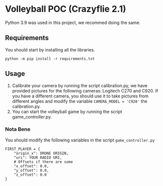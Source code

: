 # Volleyball POC (Crazyflie 2.1)

Python 3.9 was used in this project, we recommed doing the same.

## Requirements
You should start by installing all the libraries.

```
python -m pip install -r requirements.txt
```

## Usage

1. Calibrate your camera by running the script calibration.py, we have provided pictures for the following cameras: Logitech C270 and C920. If you have a different camera, you should use it to take pictures from different angles and modify the variable ```CAMERA_MODEL = 'C920'``` the calibration.py.
2. You can start the volleyball game by running the script game_controller.py.

### Nota Bene
You should modify the following variables in the script ```game_controller.py``` 
```
FIRST_PLAYER = {
    "origin_x": DRONE ORIGIN,
    "uri": YOUR RADIO URI,
    # Offsets if there are some
    "x_offset": 0.0,
    "y_offset": 0.0,
    "z_offset": 0.0
}
